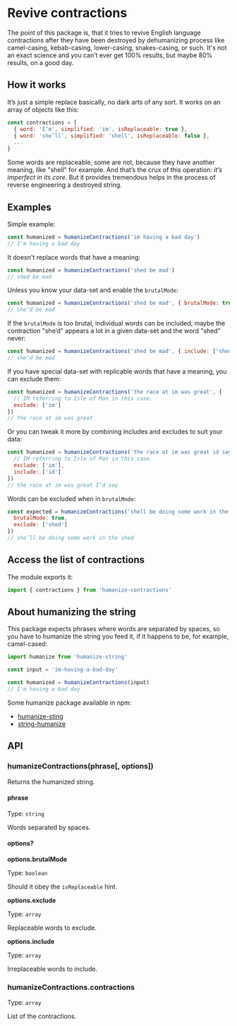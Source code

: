 # Revive contractions

The point of this package is, that it tries to revive English language contractions after they have been destroyed by dehumanizing process like camel-casing, kebab-casing, lower-casing, snakes-casing, or such. It's not an exact science and you can’t ever get 100% results, but maybe 80% results, on a good day.

## How it works

It’s just a simple replace basically, no dark arts of any sort. It works on an array of objects like this:

```js
const contractions = [
  { word: 'I’m', simplified: 'im', isReplaceable: true },
  { word: 'she’ll', simplified: 'shell', isReplaceable: false },
  ...
}
```

Some words are replaceable, some are not, because they have another meaning, like "shell" for example. And that’s the crux of this operation: _it’s imperfect in its core_. But it provides tremendous helps in the process of reverse engineering a destroyed string.

## Examples

Simple example:

```js
const humanized = humanizeContractions('im having a bad day')
// I'm having a bad day
```

It doesn't replace words that have a meaning:

```js
const humanized = humanizeContractions('shed be mad')
// shed be mad
```

Unless you know your data-set and enable the `brutalMode`:

```js
const humanized = humanizeContractions('shed be mad', { brutalMode: true })
// she’d be mad
```

If the `brutalMode` is too brutal, individual words can be included, maybe the contraction "she’d" appears a lot in a given data-set and the word "shed" never:

```js
const humanized = humanizeContractions('shed be mad', { include: ['shed'] })
// she’d be mad
```

If you have special data-set with replicable words that have a meaning, you can exclude them:

```js
const humanized = humanizeContractions('the race at im was great', {
  // IM referring to Isle of Man in this case.
  exclude: ['im']
})
// the race at im was great
```

Or you can tweak it more by combining includes and excludes to suit your data:

```js
const humanized = humanizeContractions('the race at im was great id say', {
  // IM referring to Isle of Man in this case.
  exclude: ['im'],
  include: ['id']
})
// the race at im was great I’d say
```

Words can be excluded when in `brutalMode`:

```js
const expected = humanizeContractions('shell be doing some work in the shed', {
  brutalMode: true,
  exclude: ['shed']
})
// she’ll be doing some work in the shed
```

## Access the list of contractions

The module exports it:

```js
import { contractions } from 'humanize-contractions'
```

## About humanizing the string

This package expects phrases where words are separated by spaces, so you have to humanize the string you feed it, if it happens to be, for example, camel-cased:

```js
import humanize from 'humanize-string'

const input = 'im-having-a-bad-day'

const humanized = humanizeContractions(input)
// I'm having a bad day
```

Some humanize package available in npm:

- [humanize-sting](https://www.npmjs.com/package/humanize-string)
- [string-humanize](https://www.npmjs.com/package/string-humanize)

## API

### humanizeContractions(phrase[, options])

Returns the humanized string.

#### phrase

Type: `string`

Words separated by spaces.

#### options?

**options.brutalMode**

Type: `boolean`

Should it obey the `isReplaceable` hint.

**options.exclude**

Type: `array`

Replaceable words to exclude.

**options.include**

Type: `array`

Irreplaceable words to include.

### humanizeContractions.contractions

Type: `array`

List of the contractions.
